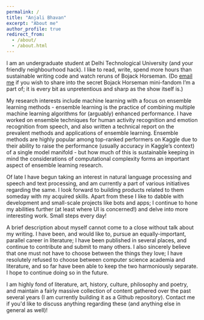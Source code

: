 ```yaml
---
permalink: /
title: "Anjali Bhavan"
excerpt: "About me"
author_profile: true
redirect_from: 
  - /about/
  - /about.html
---
```


I am an undergraduate student at Delhi Technological University (and your friendly neighbourhood hack). I like to read, write, spend more hours than sustainable writing code and watch reruns of Bojack Horseman. (Do [email me]("mailto:anjalibhavan98@gmail.com") if you wish to share into the secret Bojack Horseman mini-fandom I’m a part of; it is every bit as unpretentious and sharp as the show itself is.)

My research interests include machine learning with a focus on ensemble learning methods - ensemble learning is the practice of combining multiple machine learning algorithms for (arguably) enhanced performance. I have worked on ensemble techniques for human activity recognition and emotion recognition from speech, and also written a technical report on the prevalent methods and applications of ensemble learning. Ensemble methods are highly popular among top-ranked performers on Kaggle due to their ability to raise the performance (usually accuracy in Kaggle’s context) of a single model manifold - but how much of this is sustainable keeping in mind the considerations of computational complexity forms an important aspect of ensemble learning research.

Of late I have begun taking an interest in natural language processing and speech and text processing, and am currently a part of various initiatives regarding the same. I look forward to building products related to them someday with my acquired skills. Apart from these I like to dabble with development and small-scale projects like bots and apps; I continue to hone my abilities further (at least where UI is concerned!) and delve into more interesting work. Small steps every day!

A brief description about myself cannot come to a close without talk about my writing. I have been, and would like to, pursue an equally-important, parallel career in literature; I have been published in several places, and continue to contribute and submit to many others. I also sincerely believe that one must not have to choose between the things they love; I have resolutely refused to choose between computer science academia and literature, and so far have been able to keep the two harmoniously separate. I hope to continue doing so in the future.

I am highly fond of literature, art, history, culture, philosophy and poetry, and maintain a fairly massive collection of content gathered over the past several years (I am currently building it as a Github repository). Contact me if you'd like to discuss anything regarding these (and anything else in general as well)!


